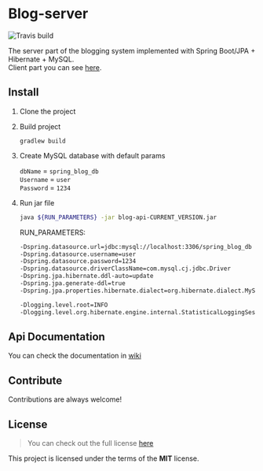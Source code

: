 # Blog-server
![Travis build](https://travis-ci.org/ysamsonov/blog-server.svg?branch=develop)

The server part of the blogging system implemented with Spring Boot/JPA + Hibernate + MySQL.   
Client part you can see [here](https://github.com/jaguar51/blog-client).

## Install
1. Clone the project
2. Build project

	`gradlew build`
3. Create MySQL database with default params

    `dbName` = `spring_blog_db`   
    `Username` = `user`   
    `Password` = `1234`
4. Run jar file 

    ```bash
    java ${RUN_PARAMETERS} -jar blog-api-CURRENT_VERSION.jar
    ```
    
    RUN_PARAMETERS:
    ```bash
    -Dspring.datasource.url=jdbc:mysql://localhost:3306/spring_blog_db
    -Dspring.datasource.username=user
    -Dspring.datasource.password=1234
    -Dspring.datasource.driverClassName=com.mysql.cj.jdbc.Driver
    -Dspring.jpa.hibernate.ddl-auto=update
    -Dspring.jpa.generate-ddl=true
    -Dspring.jpa.properties.hibernate.dialect=org.hibernate.dialect.MySQLDialect
    
    -Dlogging.level.root=INFO
    -Dlogging.level.org.hibernate.engine.internal.StatisticalLoggingSessionEventListener=ERROR
    ```
    
## Api Documentation
You can check the documentation in [wiki](https://github.com/jaguar51/Blog-server/wiki)

## Contribute
Contributions are always welcome!

## License
> You can check out the full license [here](LICENSE)

This project is licensed under the terms of the **MIT** license.
